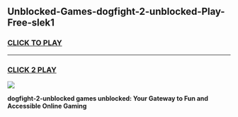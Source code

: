 
## Unblocked-Games-dogfight-2-unblocked-Play-Free-slek1
<h3>
<a href="https://premium76.site?title=dogfight-2-unblocked&ref=23A">CLICK TO PLAY</a></h3>
<hr>

<h3>
<a href="https://premium76.site?title=dogfight-2-unblocked&ref=23A">CLICK 2 PLAY</a>
  
</h3>

<a href="https://premium76.site?title=dogfight-2-unblocked&ref=23A"><img src="https://clearcache.store/games.png"></a>


**dogfight-2-unblocked games unblocked: Your Gateway to Fun and Accessible Online Gaming**

